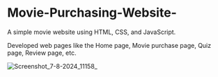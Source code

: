 # Movie-Purchasing-Website-
A simple movie website using HTML, CSS, and JavaScript.

Developed web pages like the Home page, Movie purchase page, Quiz page, Review page, etc.

![Screenshot_7-8-2024_11158_](https://github.com/user-attachments/assets/1fd703da-4b7b-40eb-abf5-5688fd0d03ce)

